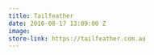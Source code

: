 ```yaml
---
title: Tailfeather
date: 2016-08-17 13:09:00 Z
image: 
store-link: https://tailfeather.com.au
---
```


